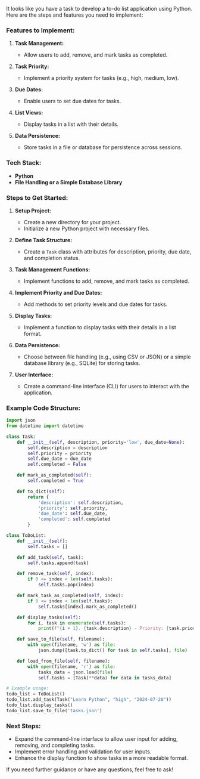 It looks like you have a task to develop a to-do list application using Python. Here are the steps and features you need to implement:

### Features to Implement:
1. **Task Management:**
   - Allow users to add, remove, and mark tasks as completed.

2. **Task Priority:**
   - Implement a priority system for tasks (e.g., high, medium, low).

3. **Due Dates:**
   - Enable users to set due dates for tasks.

4. **List Views:**
   - Display tasks in a list with their details.

5. **Data Persistence:**
   - Store tasks in a file or database for persistence across sessions.

### Tech Stack:
- **Python**
- **File Handling or a Simple Database Library**

### Steps to Get Started:
1. **Setup Project:**
   - Create a new directory for your project.
   - Initialize a new Python project with necessary files.

2. **Define Task Structure:**
   - Create a `Task` class with attributes for description, priority, due date, and completion status.

3. **Task Management Functions:**
   - Implement functions to add, remove, and mark tasks as completed.

4. **Implement Priority and Due Dates:**
   - Add methods to set priority levels and due dates for tasks.

5. **Display Tasks:**
   - Implement a function to display tasks with their details in a list format.

6. **Data Persistence:**
   - Choose between file handling (e.g., using CSV or JSON) or a simple database library (e.g., SQLite) for storing tasks.

7. **User Interface:**
   - Create a command-line interface (CLI) for users to interact with the application.

### Example Code Structure:
```python
import json
from datetime import datetime

class Task:
    def __init__(self, description, priority='low', due_date=None):
        self.description = description
        self.priority = priority
        self.due_date = due_date
        self.completed = False

    def mark_as_completed(self):
        self.completed = True

    def to_dict(self):
        return {
            'description': self.description,
            'priority': self.priority,
            'due_date': self.due_date,
            'completed': self.completed
        }

class ToDoList:
    def __init__(self):
        self.tasks = []

    def add_task(self, task):
        self.tasks.append(task)

    def remove_task(self, index):
        if 0 <= index < len(self.tasks):
            self.tasks.pop(index)

    def mark_task_as_completed(self, index):
        if 0 <= index < len(self.tasks):
            self.tasks[index].mark_as_completed()

    def display_tasks(self):
        for i, task in enumerate(self.tasks):
            print(f"{i + 1}. {task.description} - Priority: {task.priority} - Due: {task.due_date} - Completed: {task.completed}")

    def save_to_file(self, filename):
        with open(filename, 'w') as file:
            json.dump([task.to_dict() for task in self.tasks], file)

    def load_from_file(self, filename):
        with open(filename, 'r') as file:
            tasks_data = json.load(file)
            self.tasks = [Task(**data) for data in tasks_data]

# Example usage:
todo_list = ToDoList()
todo_list.add_task(Task("Learn Python", "high", "2024-07-20"))
todo_list.display_tasks()
todo_list.save_to_file('tasks.json')
```

### Next Steps:
- Expand the command-line interface to allow user input for adding, removing, and completing tasks.
- Implement error handling and validation for user inputs.
- Enhance the display function to show tasks in a more readable format.

If you need further guidance or have any questions, feel free to ask!